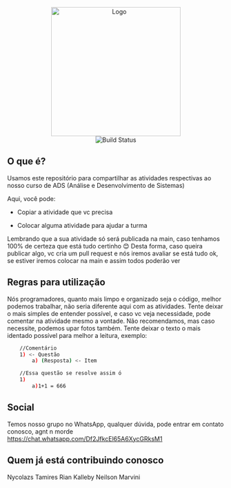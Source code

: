 <div align="center">
    <img height="300" src="https://raw.githubusercontent.com/Nycolazs/atividades/main/media/img/logo_svg.svg" alt="Logo">
    <br>
    <img src="https://raw.githubusercontent.com/Nycolazs/atividades/main/media/img/building_passing.svg" alt="Build Status">
</div>

## O que é?
Usamos este repositório para compartilhar as atividades respectivas ao nosso curso de ADS (Análise e Desenvolvimento de Sistemas)

Aqui, você pode:

- Copiar a atividade que vc precisa

- Colocar alguma atividade para ajudar a turma

Lembrando que a sua atividade só será publicada na main, caso tenhamos 100% de certeza que está tudo certinho 😊
Desta forma, caso queira publicar algo, vc cria um pull request e nós iremos avaliar se está tudo ok, se estiver iremos colocar na main e assim todos poderão ver

## Regras para utilização
Nós programadores, quanto mais limpo e organizado seja o código, melhor podemos trabalhar, não seria diferente aqui com as atividades.
Tente deixar o mais simples de entender possível, e caso vc veja necessidade, pode comentar na atividade mesmo a vontade. 
Não recomendamos, mas caso necessite, podemos upar fotos também. 
Tente deixar o texto o mais identado possível para melhor a leitura, exemplo:

```sh
    //Comentário
    1) <- Questão
        a) (Resposta) <- Item

    //Essa questão se resolve assim ó
    1)
        a)1+1 = 666
```

## Social
Temos nosso grupo no WhatsApp, qualquer dúvida, pode entrar em contato conosco, agnt n morde
https://chat.whatsapp.com/Df2JfkcEl65A6XycGRksM1

## Quem já está contribuindo conosco
Nycolazs <Profile photo>
Tamires <Profile photo>
Rian <Profile photo>
Kalleby <Profile photo>
Neilson <Profile photo>
Marvini <Profile photo>